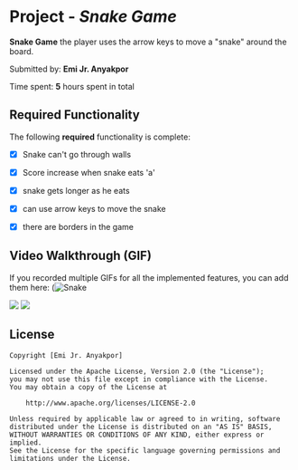 # Project - *Snake Game*

**Snake Game** the player uses the arrow keys to move a "snake" around the board. 

Submitted by: **Emi Jr. Anyakpor**

Time spent: **5** hours spent in total



## Required Functionality

The following **required** functionality is complete:

* [x] Snake can't go through walls
* [x] Score increase when snake eats 'a' 
* [x] snake gets longer as he eats
* [x] can use arrow keys to move the snake
* [x] there are borders in the game


## Video Walkthrough (GIF)

If you recorded multiple GIFs for all the implemented features, you can add them here:
(![Snake](https://user-images.githubusercontent.com/83620487/175497066-f38ed35c-ea64-4825-82d7-0fbb03b6014e.gif)


![](gif3-link-here)
![](gif4-link-here)




## License

    Copyright [Emi Jr. Anyakpor]

    Licensed under the Apache License, Version 2.0 (the "License");
    you may not use this file except in compliance with the License.
    You may obtain a copy of the License at

        http://www.apache.org/licenses/LICENSE-2.0

    Unless required by applicable law or agreed to in writing, software
    distributed under the License is distributed on an "AS IS" BASIS,
    WITHOUT WARRANTIES OR CONDITIONS OF ANY KIND, either express or implied.
    See the License for the specific language governing permissions and
    limitations under the License.
